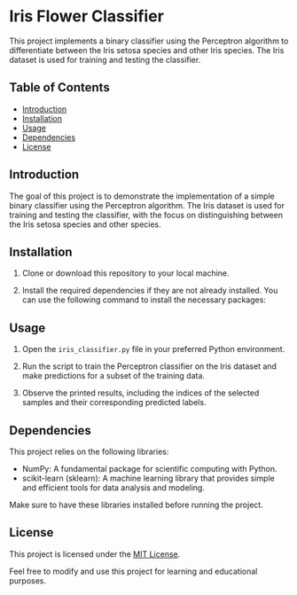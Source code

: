 # Iris Flower Classifier

This project implements a binary classifier using the Perceptron algorithm to differentiate between the Iris setosa species and other Iris species. The Iris dataset is used for training and testing the classifier.

## Table of Contents

- [Introduction](#introduction)
- [Installation](#installation)
- [Usage](#usage)
- [Dependencies](#dependencies)
- [License](#license)

## Introduction

The goal of this project is to demonstrate the implementation of a simple binary classifier using the Perceptron algorithm. The Iris dataset is used for training and testing the classifier, with the focus on distinguishing between the Iris setosa species and other species.

## Installation

1. Clone or download this repository to your local machine.

2. Install the required dependencies if they are not already installed. You can use the following command to install the necessary packages:


## Usage

1. Open the `iris_classifier.py` file in your preferred Python environment.

2. Run the script to train the Perceptron classifier on the Iris dataset and make predictions for a subset of the training data.

3. Observe the printed results, including the indices of the selected samples and their corresponding predicted labels.

## Dependencies

This project relies on the following libraries:

- NumPy: A fundamental package for scientific computing with Python.
- scikit-learn (sklearn): A machine learning library that provides simple and efficient tools for data analysis and modeling.

Make sure to have these libraries installed before running the project.

## License

This project is licensed under the [MIT License](LICENSE).

Feel free to modify and use this project for learning and educational purposes.
